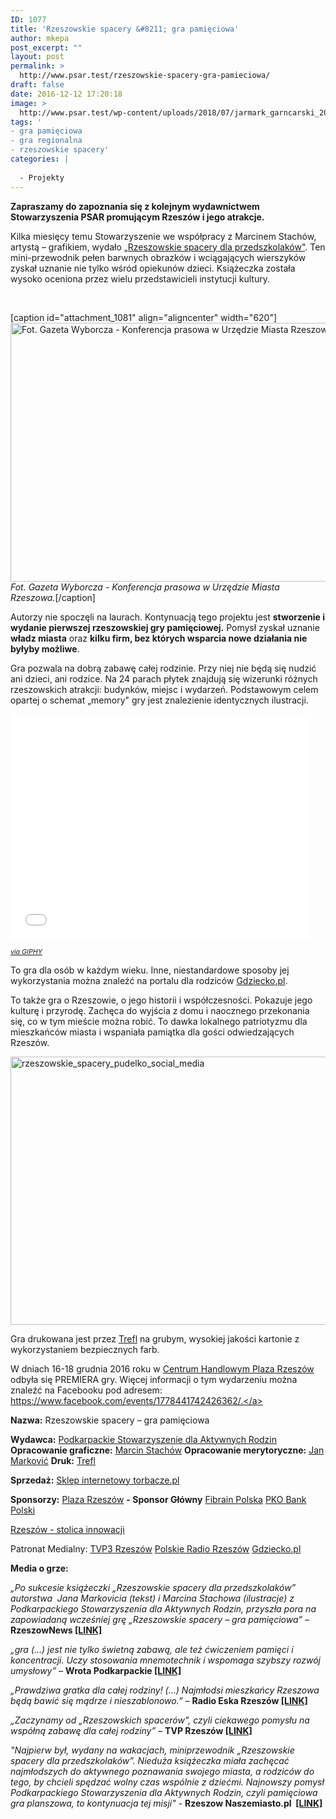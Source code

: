 ```yaml
---
ID: 1077
title: 'Rzeszowskie spacery &#8211; gra pamięciowa'
author: mkepa
post_excerpt: ""
layout: post
permalink: >
  http://www.psar.test/rzeszowskie-spacery-gra-pamieciowa/
draft: false
date: 2016-12-12 17:20:18
image: >
  http://www.psar.test/wp-content/uploads/2018/07/jarmark_garncarski_2018.jpg
tags: '
- gra pamięciowa
- gra regionalna
- rzeszowskie spacery'
categories: |
  
  - Projekty
---
```

<strong>Zapraszamy do zapoznania się z kolejnym wydawnictwem Stowarzyszenia PSAR promującym Rzeszów i jego atrakcje.</strong>

Kilka miesięcy temu Stowarzyszenie we współpracy z Marcinem Stachów, artystą – grafikiem, wydało <a href="http://dev-psar.pantheonsite.io/rzeszowskie-spacery-dla-przedszkolakow-przewodnik/">„Rzeszowskie spacery dla przedszkolaków"</a>. Ten mini-przewodnik pełen barwnych obrazków i wciągających wierszyków zyskał uznanie nie tylko wśród opiekunów dzieci.
Książeczka została wysoko oceniona przez wielu przedstawicieli instytucji kultury.

&nbsp;

[caption id="attachment_1081" align="aligncenter" width="620"]<a href="http://www.psar.test/wp-content/uploads/2016/12/konferencja-prasowa-umrzeszow-przewodnik-rzeszowskie-fot.wyborcza.jpg"><img class="wp-image-1081 size-full" src="http://www.psar.test/wp-content/uploads/2016/12/konferencja-prasowa-umrzeszow-przewodnik-rzeszowskie-fot.wyborcza.jpg" alt=" Fot. Gazeta Wyborcza - Konferencja prasowa w Urzędzie Miasta Rzeszowa." width="620" height="414" /></a> <em>Fot. Gazeta Wyborcza - Konferencja prasowa w Urzędzie Miasta Rzeszowa.</em>[/caption]

Autorzy nie spoczęli na laurach. Kontynuacją tego projektu jest <strong>stworzenie i wydanie pierwszej rzeszowskiej gry pamięciowej.</strong> Pomysł zyskał uznanie <strong>władz miasta</strong> oraz <strong>kilku firm, bez których wsparcia nowe działania nie byłyby możliwe</strong>.

Gra pozwala na dobrą zabawę całej rodzinie. Przy niej nie będą się nudzić ani dzieci, ani rodzice. Na 24 parach płytek znajdują się wizerunki różnych rzeszowskich atrakcji: budynków, miejsc i wydarzeń. Podstawowym celem opartej o schemat „memory" gry jest znalezienie identycznych ilustracji.

<iframe class="giphy-embed" src="//giphy.com/embed/effdRoweGMHNm" width="480" height="360" frameborder="0" allowfullscreen="allowfullscreen" data-mce-fragment="1"></iframe>

<span style="font-size: 8pt;"><em><a href="http://giphy.com/gifs/rzeszowskie-spacery-gra-memory-effdRoweGMHNm">via GIPHY</a></em></span>

To gra dla osób w każdym wieku. Inne, niestandardowe sposoby jej wykorzystania można znaleźć na portalu dla rodziców <a href="http://gdziecko.pl">Gdziecko.pl</a>.

To także gra o Rzeszowie, o jego historii i współczesności. Pokazuje jego kulturę i przyrodę. Zachęca do wyjścia z domu i naocznego przekonania się, co w tym mieście można robić. To dawka lokalnego patriotyzmu dla mieszkańców miasta i wspaniała pamiątka dla gości odwiedzających Rzeszów.

<a href="http://www.psar.test/wp-content/uploads/2016/12/Rzeszowskie_spacery_pudelko_social_media-e1481559254224.png"><img class="wp-image-1082 size-large aligncenter" src="http://dev-psar.pantheonsite.io/wp-content/uploads/2016/12/Rzeszowskie_spacery_pudelko_social_media-1024x687.png" alt="rzeszowskie_spacery_pudelko_social_media" width="640" height="429" /></a>

Gra drukowana jest przez <a href="https://www.facebook.com/Trefl.s.a/" data-hovercard-prefer-more-content-show="1" data-hovercard="/ajax/hovercard/page.php?id=180494375301922&amp;extragetparams=%7B%22directed_target_id%22%3A1778441742426362%7D">Trefl</a> na <span class="text_exposed_show">grubym, wysokiej jakości kartonie z wykorzystaniem bezpiecznych farb. </span>

W dniach 16-18 grudnia 2016 roku w <a href="http://dev-psar.pantheonsite.io/sponsor-glowny-gry-plaza-rzeszow/">Centrum Handlowym Plaza Rzeszów</a> odbyła się PREMIERA gry. Więcej informacji o tym wydarzeniu można znaleźć na Facebooku pod adresem: <a href="https://www.facebook.com/events/1778441742426362">https://www.facebook.com/events/1778441742426362/.</a>

<strong>Nazwa:</strong> Rzeszowskie spacery – gra pamięciowa

<strong>Wydawca:</strong> <a href="https://www.facebook.com/podkarpackiestowarzyszenie/" data-hovercard-prefer-more-content-show="1" data-hovercard="/ajax/hovercard/page.php?id=1066623396750458&amp;extragetparams=%7B%22directed_target_id%22%3A1778441742426362%7D">Podkarpackie Stowarzyszenie dla Aktywnych Rodzin</a>
<strong>Opracowanie graficzne:</strong> <a href="https://www.facebook.com/marcin.stachow" data-hovercard-prefer-more-content-show="1" data-hovercard="/ajax/hovercard/user.php?id=100003179498863&amp;extragetparams=%7B%22directed_target_id%22%3A1778441742426362%7D">Marcin Stachów</a>
<strong>Opracowanie merytoryczne:</strong> <a href="https://www.facebook.com/janyugo" data-hovercard-prefer-more-content-show="1" data-hovercard="/ajax/hovercard/user.php?id=1037594097&amp;extragetparams=%7B%22directed_target_id%22%3A1778441742426362%7D">Jan Marković</a>
<strong>Druk:</strong> <a href="https://www.facebook.com/Trefl.s.a/" data-hovercard-prefer-more-content-show="1" data-hovercard="/ajax/hovercard/page.php?id=180494375301922&amp;extragetparams=%7B%22directed_target_id%22%3A1778441742426362%7D">Trefl</a>

<strong>Sprzedaż:</strong> <a href="https://torbacze.pl/Rzeszowskie-spacery-gra-pamieciowa" target="_blank" rel="noopener noreferrer">Sklep internetowy torbacze.pl</a>

<strong>Sponsorzy:</strong>
<a href="https://www.facebook.com/PlazaRzeszow/" data-hovercard-prefer-more-content-show="1" data-hovercard="/ajax/hovercard/page.php?id=167641913410586&amp;extragetparams=%7B%22directed_target_id%22%3A1778441742426362%7D">Plaza Rzeszów</a> <strong>- Sponsor Główny</strong>
<a href="https://www.facebook.com/FIBRAIN/" data-hovercard-prefer-more-content-show="1" data-hovercard="/ajax/hovercard/page.php?id=234109163447594&amp;extragetparams=%7B%22directed_target_id%22%3A1778441742426362%7D">Fibrain Polska</a>
<a href="http://dev-psar.pantheonsite.io/bank-pko-bp-sponsorem-rzeszowskie-spacery-gra-pamieciowa/" data-hovercard-prefer-more-content-show="1" data-hovercard="/ajax/hovercard/page.php?id=157762174246043&amp;extragetparams=%7B%22directed_target_id%22%3A1778441742426362%7D">PKO Bank Polski</a>

<a href="https://www.facebook.com/Rzeszow.stolica.innowacji/" data-hovercard-prefer-more-content-show="1" data-hovercard="/ajax/hovercard/page.php?id=259834484040113&amp;extragetparams=%7B%22directed_target_id%22%3A1778441742426362%7D">Rzeszów - stolica innowacji</a>

Patronat Medialny:
<a href="https://www.facebook.com/tvp.rzeszow/" data-hovercard-prefer-more-content-show="1" data-hovercard="/ajax/hovercard/page.php?id=229463780585389&amp;extragetparams=%7B%22directed_target_id%22%3A1778441742426362%7D">TVP3 Rzeszów</a>
<a href="https://www.facebook.com/Polskie-Radio-Rzesz%C3%B3w-222320527836232/" data-hovercard-prefer-more-content-show="1" data-hovercard="/ajax/hovercard/page.php?id=222320527836232&amp;extragetparams=%7B%22directed_target_id%22%3A1778441742426362%7D">Polskie Radio Rzeszów</a>
<a href="https://www.facebook.com/gdziecko/" data-hovercard-prefer-more-content-show="1" data-hovercard="/ajax/hovercard/page.php?id=330101663858087&amp;extragetparams=%7B%22directed_target_id%22%3A1778441742426362%7D">Gdziecko.pl</a>

<strong>Media o grze:</strong>

<em>„Po sukcesie książeczki „Rzeszowskie spacery dla przedszkolaków” autorstwa  Jana Markovicia (tekst) i Marcina Stachowa (ilustracje) z Podkarpackiego Stowarzyszenia dla Aktywnych Rodzin, przyszła pora na zapowiadaną wcześniej grę „Rzeszowskie spacery – gra pamięciowa” – </em><strong>RzeszowNews <a href="http://rzeszow-news.pl/rzeszowskie-spacery-gra-pamieciowa-dla-rzeszowskich-maluchow/">[LINK]</a></strong>

<em>„gra (…) jest nie tylko świetną zabawą, ale też ćwiczeniem pamięci i koncentracji. Uczy stosowania mnemotechnik i wspomaga szybszy rozwój umysłowy” – </em><strong>Wrota Podkarpackie <a href="http://www.turystyka.wrotapodkarpackie.pl/index.php/8-aktualnosci/2527-rzeszowskie-spacery-gra-pamieciowa-premiera">[LINK]</a></strong>

<em>„Prawdziwa gratka dla całej rodziny! (…) Najmłodsi mieszkańcy Rzeszowa będą bawić się mądrze i nieszablonowo.” – </em><strong>Radio Eska Rzeszów <a href="http://rzeszow.eska.pl/poznaj-miasto/prawdziwa-gratka-dla-calej-rodziny-premiera-rzeszowskich-spacerow-gry-pamieciowej-juz-w-piatek-audio/326314">[LINK]</a></strong>

<em>„Zaczynamy od „Rzeszowskich spacerów”, czyli ciekawego pomysłu na współną zabawę dla całej rodziny”</em> – <strong>TVP Rzeszów <a href="https://www.facebook.com/tvp.rzeszow/videos/600896450108785/">[LINK]</a></strong>

<em>"Najpierw był, wydany na <span id="pp_nsitsp_3">wakacjach</span>, miniprzewodnik „Rzeszowskie spacery dla przedszkolaków”. Nieduża książeczka miała zachęcać najmłodszych do aktywnego poznawania swojego miasta, a rodziców do tego, by chcieli spędzać wolny czas wspólnie z dziećmi. Najnowszy pomysł Podkarpackiego Stowarzyszenia dla Aktywnych <span id="pp_nsitsp_0">Rodzin</span>, czyli pamięciowa gra planszowa, to kontynuacja tej misji" - </em><strong>Rzeszow Naszemiasto.pl  <a href="http://rzeszow.naszemiasto.pl/artykul/rzeszowskie-spacery-gra-pamieciowa-to-kontynuacja,3980988,art,t,id,tm.html">[LINK]</a></strong>